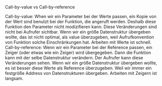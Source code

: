 Call-by-value vs Call-by-reference

Call-by-value:
	When wir ein Parameter bei der Werte passen, ein Kopie von der Wert sind
	benutzt bei der Funktion, die angeruft werden. Deshalb diese Funktion
	den Parameter nicht modizifieren kann. Diese Veränderungen sind nicht
	bei Aufrufer sichtbar.
	Wenn wir ein größe Datenstruktur übergeben wollte, das ist nicht optimal,
	als value überzugeben, weil Aufrufkonvention von Funktion solche
	Einschränkungen hat.
	Arbeiten mit Werte ist schnell.
Call-by-reference:
	Wenn wir ein Parameter bei der Reference passen, ein Zeiger (oder etwas
	wie ein Zeiger) wird übergegeben. Dann die Funktion kann mit der selbe
	Datenstruktur verändern. Der Aufrufer kann diese Veränderungen sehen.
	Wenn wir ein größe Datenstruktur übergeben wollte, es ist besser
	diese Werte als Reference überzugeben. Weil wir immer ein festgröße
	Address von Datenstrukturen übergeben.
	Arbeiten mit Zeigern ist langsam.
